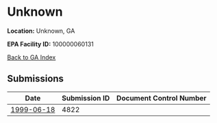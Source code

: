 # Unknown

**Location:** Unknown, GA

**EPA Facility ID:** 100000060131

[Back to GA Index](../../index.md)

## Submissions

| Date | Submission ID | Document Control Number |
|------|--------------|-------------------------|
| [1999-06-18](submissions/4822.md) | 4822 |  |

